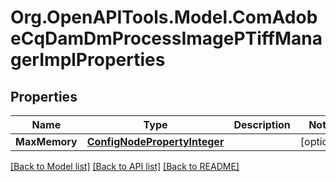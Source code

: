 # Org.OpenAPITools.Model.ComAdobeCqDamDmProcessImagePTiffManagerImplProperties
## Properties

Name | Type | Description | Notes
------------ | ------------- | ------------- | -------------
**MaxMemory** | [**ConfigNodePropertyInteger**](ConfigNodePropertyInteger.md) |  | [optional] 

[[Back to Model list]](../README.md#documentation-for-models) [[Back to API list]](../README.md#documentation-for-api-endpoints) [[Back to README]](../README.md)

